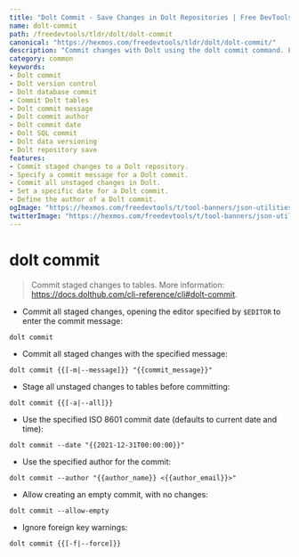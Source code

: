 ```yaml
---
title: "Dolt Commit - Save Changes in Dolt Repositories | Free DevTools"
name: dolt-commit
path: /freedevtools/tldr/dolt/dolt-commit
canonical: "https://hexmos.com/freedevtools/tldr/dolt/dolt-commit/"
description: "Commit changes with Dolt using the dolt commit command. Easily save staged changes, specify authors, and manage database versions. Free online tool, no registration required."
category: common
keywords:
- Dolt commit
- Dolt version control
- Dolt database commit
- Commit Dolt tables
- Dolt commit message
- Dolt commit author
- Dolt commit date
- Dolt SQL commit
- Dolt data versioning
- Dolt repository save
features:
- Commit staged changes to a Dolt repository.
- Specify a commit message for a Dolt commit.
- Commit all unstaged changes in Dolt.
- Set a specific date for a Dolt commit.
- Define the author of a Dolt commit.
ogImage: "https://hexmos.com/freedevtools/t/tool-banners/json-utilities-banner.png"
twitterImage: "https://hexmos.com/freedevtools/t/tool-banners/json-utilities-banner.png"
---
```


# dolt commit

> Commit staged changes to tables.
> More information: <https://docs.dolthub.com/cli-reference/cli#dolt-commit>.

- Commit all staged changes, opening the editor specified by `$EDITOR` to enter the commit message:

`dolt commit`

- Commit all staged changes with the specified message:

`dolt commit {{[-m|--message]}} "{{commit_message}}"`

- Stage all unstaged changes to tables before committing:

`dolt commit {{[-a|--all]}}`

- Use the specified ISO 8601 commit date (defaults to current date and time):

`dolt commit --date "{{2021-12-31T00:00:00}}"`

- Use the specified author for the commit:

`dolt commit --author "{{author_name}} <{{author_email}}>"`

- Allow creating an empty commit, with no changes:

`dolt commit --allow-empty`

- Ignore foreign key warnings:

`dolt commit {{[-f|--force]}}`
